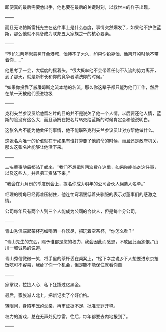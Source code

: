 即便真的最后需要他出手，他也要在最后的关键时刻，以救世主的样子出现。

——

而且无论帕斯雷托先生在这件事上是什么态度，事情突然爆发了，如果他不护住蓝斯，那么他就不具备成为联邦五大家族之一的核心要素。

——

“市长过两年就要离开金港城，他待不了太久，如果你投靠他，他离开的时候不带着你……”

他思考了一会，大幅度的摇着头，“很大概率他不会带着任何不入流的势力离开，到了那天，就是新市长和你的竞争者清洗你的时候。”

“如果你投靠了威廉姆斯之流本地的名流，那么你这辈子都只能为他们工作，然后在某一天被他们丢进垃圾

——

克利夫兰参议员给他留名片的目的并不是说欠了他一个人情，以后要还他人情，蓝斯的脸没有这么大，而且汤姆在把名片转交给蓝斯的时候肯定会和他说明白。

这张名片不能为他做任何事情，他不能联系克利夫兰参议员让对方帮他做什么。

这张名片唯一的价值就在于如果有谁打算要了他的命的时候，而且还是政府机关，那么这张名片能够让他活下来。

——

三名董事随后都站了起来，“我们不想把时间浪费在这里，如果你能搞定这件事，以及这些人，并且把工资降下来。”

“我会在九月份的季度例会上，提名你成为明年的公司合伙人候选人名单。”

经理的嘴角已经再难压制住，他连忙弯着腰低着头驯服的表示对董事们的感激之情。

公司每年只有两个人到三个人能成为公司的合伙人，但是每个分公司，

——

青山秀信端起茶杯宛如喝酒一样饮尽，把玩着空茶杯，“你怎么看？”

“青山先生的东西，赐予谁都是您的权力，我会因此而感恩，不敢因此而怨恨。”山川一城诚恳的说道。

青山秀信微微一笑，将手里的茶杯丢在桌案上，“松下幸之说乡下人想要进东京抢饭吃可不容易，我给了你一个机会，但是能不能保住就看你自

——

家掌权，拉拢人心，私下狂揽过亿黑金。

最后，家族派人北上，把新记卖了个好价格。

转眼间，身陷牢笼的父亲，再审证据不足，批准无罪开释。

权力的游戏，总在无声处见惊雷，往后，每年都要去内地报到了。

——

